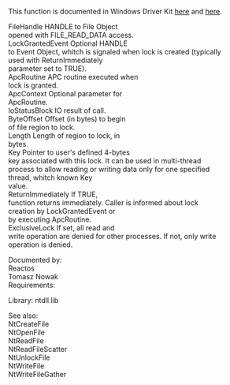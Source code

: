 This function is documented in Windows Driver Kit [here](https://learn.microsoft.com/en-us/windows-hardware/drivers/ddi/ntifs/nf-ntifs-ntlockfile) and [here](https://learn.microsoft.com/en-us/windows-hardware/drivers/ddi/ntifs/nf-ntifs-zwlockfile).

FileHandle HANDLE to File Object \
opened with FILE\_READ\_DATA access. \
LockGrantedEvent Optional HANDLE \
to Event Object, whitch is signaled when lock is created \(typically \
used with ReturnImmediately \
parameter set to TRUE\). \
ApcRoutine APC routine executed when \
lock is granted. \
ApcContext Optional parameter for \
ApcRoutine. \
IoStatusBlock IO result of call. \
ByteOffset Offset \(in bytes\) to begin \
of file region to lock. \
Length Length of region to lock, in \
bytes. \
Key Pointer to user's defined 4\-bytes \
key associated with this lock. It can be used in multi\-thread \
process to allow reading or writing data only for one specified \
thread, whitch known Key \
value. \
ReturnImmediately If TRUE, \
function returns immediately. Caller is informed about lock \
creation by LockGrantedEvent or \
by executing ApcRoutine. \
ExclusiveLock If set, all read and \
write operation are denied for other processes. If not, only write \
operation is denied.

Documented by: \
Reactos \
Tomasz Nowak \
Requirements:

Library: ntdll.lib

See also: \
NtCreateFile \
NtOpenFile \
NtReadFile \
NtReadFileScatter \
NtUnlockFile \
NtWriteFile \
NtWriteFileGather
